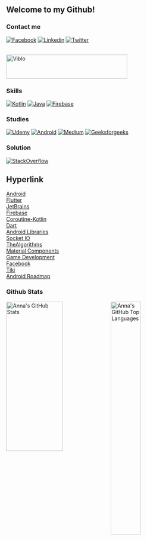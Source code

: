 ## Welcome to my Github! 

### Contact me
                  
[![Facebook](https://img.shields.io/badge/facebook-%231877F2.svg?&style=for-the-badge&logo=facebook&logoColor=white)](https://www.facebook.com/vanphuc1999/)
[![Linkedin](https://img.shields.io/badge/linkedin-%230077B5.svg?&style=for-the-badge&logo=linkedin&logoColor=white)](https://www.linkedin.com/in/ph%C3%BAc-v%C4%83n-8679a915b/)
[![Twitter](https://img.shields.io/badge/twitter-%231DA1F2.svg?&style=for-the-badge&logo=twitter&logoColor=white)](https://twitter.com/phuc6085)

[</br><img src="https://cdn.viblo.asia/_nuxt/img/fbfe575.svg" alt="Viblo" width="325" height="64">](https://viblo.asia/u/phucsaker99)

### Skills

[![Kotlin](https://img.shields.io/badge/kotlin-%23FF5722.svg?&style=for-the-badge&logo=kotlin&logoColor=white)](https://github.com/phucsaker99?tab=repositories&q=&type=&language=kotlin&sort=)
[![Java](https://img.shields.io/badge/java-%23FF5722.svg?&style=for-the-badge&logo=java&logoColor=white&color=blue)](https://github.com/phucsaker99?tab=repositories&q=&type=&language=java&sort=)
[![Firebase](https://img.shields.io/badge/Firebase-%23FF5722.svg?&style=for-the-badge&logo=Firebase&logoColor=white&color=FFCA28)](https://console.firebase.google.com/)

### Studies

[![Udemy](https://img.shields.io/badge/udemy-%23FF5722.svg?&style=for-the-badge&logo=udemy&logoColor=white&color=red)](https://www.udemy.com/user/van-phuc-4/)
[![Android](https://img.shields.io/badge/Android-%23FF5722.svg?&style=for-the-badge&logo=Android&logoColor=white&color=3DDC84)](https://developer.android.com/)
[![Medium](https://img.shields.io/badge/medium-%23FF5722.svg?&style=for-the-badge&logo=medium&logoColor=white&color=black)](https://www.udemy.com/user/van-phuc-4/)
[![Geeksforgeeks](https://img.shields.io/badge/Geeksforgeeks-%23FF5722.svg?&style=for-the-badge&logo=Geeksforgeeks&logoColor=white&color=#0F9D58)](https://auth.geeksforgeeks.org/user/vanphuc6085)

### Solution

[![StackOverflow](https://img.shields.io/badge/stackoverflow-%23F48024.svg?&style=for-the-badge&logo=stackoverflow&logoColor=white)](https://stackoverflow.com/users/14760449/ph%c3%bac-nguy%e1%bb%85n-v%c4%83n)

## Hyperlink

[Android](https://github.com/android)
[</br>Flutter](https://github.com/flutter)
[</br>JetBrains](https://github.com/JetBrains)
[</br>Firebase](https://github.com/firebase/)
[</br>Coroutine-Kotlin](https://github.com/Kotlin/kotlinx.coroutines)
[</br>Dart](https://github.com/dart-lang)
[</br>Android Libraries](https://github.com/wasabeef/awesome-android-libraries)
[</br>Socket IO](https://github.com/socketio)
[</br>TheAlgorithms](https://github.com/TheAlgorithms)
[</br>Material Components](https://github.com/material-components)
[</br>Game Development](https://gist.github.com/roachhd/d579b58148d7e36a6b72)
[</br>Facebook](https://github.com/facebook)
[</br>Tiki](https://github.com/tikivn/open-api-docs)
[</br>Android Roadmap](https://github.com/MindorksOpenSource/android-developer-roadmap?fbclid=IwAR0rZqHMUYLUgVQGa2frqCsuCx3E9YYxY3ADDg3Dq94ZR3fKJsY-XkevAME)

### Github Stats

<p>
<img width="55%" align="top" height="400" alt="Anna's GitHub Stats" src="https://github-readme-stats.vercel.app/api?username=phucsaker99&show_icons=true&hide_border=true" /> 
  <img width="40%" alt="Anna's GitHub Top Languages" src="https://github-readme-stats.vercel.app/api/top-langs/?username=phucsaker99" />
</p>
